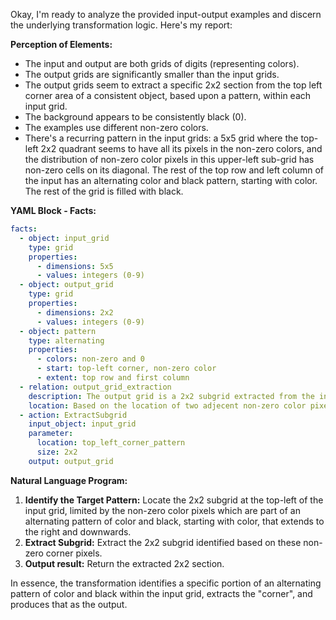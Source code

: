 Okay, I'm ready to analyze the provided input-output examples and discern the underlying transformation logic. Here's my report:

**Perception of Elements:**

*   The input and output are both grids of digits (representing colors).
*   The output grids are significantly smaller than the input grids.
*   The output grids seem to extract a specific 2x2 section from the top left corner area of a consistent object, based upon a pattern, within each input grid.
*   The background appears to be consistently black (0).
*   The examples use different non-zero colors.
*   There's a recurring pattern in the input grids: a 5x5 grid where the top-left 2x2 quadrant seems to have all its pixels in the non-zero colors, and the distribution of non-zero color pixels in this upper-left sub-grid has non-zero cells on its diagonal. The rest of the top row and left column of the input has an alternating color and black pattern, starting with color. The rest of the grid is filled with black.

**YAML Block - Facts:**


```yaml
facts:
  - object: input_grid
    type: grid
    properties:
      - dimensions: 5x5
      - values: integers (0-9)
  - object: output_grid
    type: grid
    properties:
      - dimensions: 2x2
      - values: integers (0-9)
  - object: pattern
    type: alternating
    properties:
      - colors: non-zero and 0
      - start: top-left corner, non-zero color
      - extent: top row and first column
  - relation: output_grid_extraction
    description: The output grid is a 2x2 subgrid extracted from the input_grid
    location: Based on the location of two adjecent non-zero color pixels at the top-left corner of the grid
  - action: ExtractSubgrid
    input_object: input_grid
    parameter:
      location: top_left_corner_pattern
      size: 2x2
    output: output_grid
```


**Natural Language Program:**

1.  **Identify the Target Pattern:** Locate the 2x2 subgrid at the top-left of the input grid, limited by the non-zero color pixels which are part of an alternating pattern of color and black, starting with color, that extends to the right and downwards.
2.  **Extract Subgrid:** Extract the 2x2 subgrid identified based on these non-zero corner pixels.
3. **Output result:** Return the extracted 2x2 section.

In essence, the transformation identifies a specific portion of an alternating pattern of color and black within the input grid, extracts the "corner", and produces that as the output.
